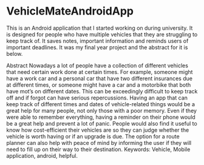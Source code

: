 # VehicleMateAndroidApp
This is an Android application that I started working on during university. It is designed for people who have multiple vehicles that they are struggling to keep track of. It saves notes, important information and reminds users of important deadlines.
It was my final year project and the abstract for it is below.

Abstract
Nowadays a lot of people have a collection of different vehicles that need certain work done at certain times. For example, someone might have a work car and a personal car that have two different insurances due at different times, or someone might have a car and a motorbike that both have mot’s on different dates. This can be exceedingly difficult to keep track off and if forgot can have serious repercussions.
Having an app that can keep track of different times and dates of vehicle-related things would be a great help for many people, not only those with a poor memory. Even if they were able to remember everything, having a reminder on their phone would be a great help and prevent a lot of panic.
People would also find it useful to know how cost-efficient their vehicles are so they can judge whether the vehicle is worth having or if an upgrade is due.
The option for a route planner can also help with peace of mind by informing the user if they will need to fill up on their way to their destination.
Keywords: Vehicle, Mobile application, android, helpful.
